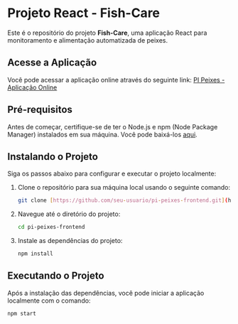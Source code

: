 # Projeto React - Fish-Care

Este é o repositório do projeto **Fish-Care**, uma aplicação React para monitoramento e alimentação automatizada de peixes.

## Acesse a Aplicação

Você pode acessar a aplicação online através do seguinte link:
[PI Peixes - Aplicação Online](https://pi-peixes-frontend.vercel.app/)

## Pré-requisitos

Antes de começar, certifique-se de ter o Node.js e npm (Node Package Manager) instalados em sua máquina. Você pode baixá-los [aqui](https://nodejs.org/).

## Instalando o Projeto

Siga os passos abaixo para configurar e executar o projeto localmente:

1. Clone o repositório para sua máquina local usando o seguinte comando:

    ```bash
    git clone [https://github.com/seu-usuario/pi-peixes-frontend.git](https://github.com/Fonojonzo/PI_PEIXES_FRONTEND.git)
    ```

2. Navegue até o diretório do projeto:

    ```bash
    cd pi-peixes-frontend
    ```

3. Instale as dependências do projeto:

    ```bash
    npm install
    ```

## Executando o Projeto

Após a instalação das dependências, você pode iniciar a aplicação localmente com o comando:

```bash
npm start
